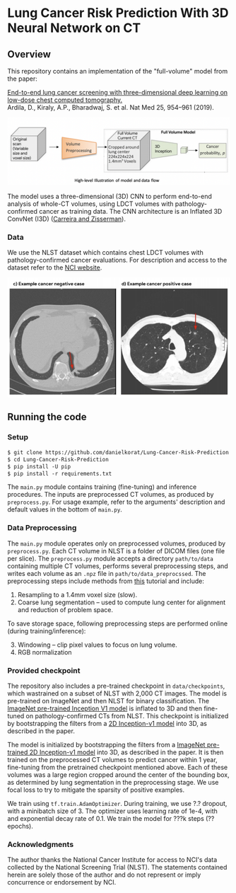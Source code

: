# Lung Cancer Risk Prediction With 3D Neural Network on CT

## Overview

This repository contains an implementation of the "full-volume" model from the paper:  

[End-to-end lung cancer screening with three-dimensional deep learning on low-dose chest computed tomography.](https://doi.org/10.1038/s41591-019-0447-x)<br/> Ardila, D., Kiraly, A.P., Bharadwaj, S. et al. Nat Med 25, 954–961 (2019).

![Model Workflow](https://raw.githubusercontent.com/danielkorat/Lung-Cancer-Risk-Prediction/master/images/workflow_sm.png)

The model uses a three-dimensional (3D) CNN to perform end-to-end analysis of whole-CT volumes, using LDCT
volumes with pathology-confirmed cancer as training data. 
The CNN architecture is an Inflated 3D ConvNet (I3D) ([Carreira and
Zisserman](http://openaccess.thecvf.com/content_cvpr_2017/html/Carreira_Quo_Vadis_Action_CVPR_2017_paper.html)).

### Data
We use the NLST dataset which contains chest LDCT volumes with pathology-confirmed cancer evaluations. For description and access to the dataset refer to the [NCI website](https://biometry.nci.nih.gov/cdas/learn/nlst/images/).

![Example cases](https://raw.githubusercontent.com/danielkorat/Lung-Cancer-Risk-Prediction/master/images/example_cases.png)


## Running the code

### Setup

```
$ git clone https://github.com/danielkorat/Lung-Cancer-Risk-Prediction
$ cd Lung-Cancer-Risk-Prediction
$ pip install -U pip
$ pip install -r requirements.txt
```

The `main.py` module contains training (fine-tuning) and inference procedures. 
The inputs are preprocessed CT volumes, as produced by `preprocess.py`.
For usage example, refer to the arguments' description and default values in the bottom of `main.py`.

### Data Preprocessing

The `main.py` module operates only on preprocessed volumes, produced by `preprocess.py`.
Each CT volume in NLST is a folder of DICOM files (one file per slice).
The `preprocess.py` module accepts a directory `path/to/data` containing multiple CT volumes, performs several preprocessing steps, and writes each volume as an `.npz` file in `path/to/data_preprocssed`.
The preprocessing steps include methods from [this](https://www.kaggle.com/gzuidhof/full-preprocessing-tutorial/notebook) tutorial and include:

1. Resampling to a 1.4mm voxel size (slow).
2. Coarse lung segmentation – used to compute lung center for alignment and reduction of problem space.

To save storage space, following preprocessing steps are performed online (during training/inference):

3. Windowing – clip pixel values to focus on lung volume.
4. RGB normalization

### Provided checkpoint
The repository also includes a pre-trained checkpoint in `data/checkpoints`, which wastrained on a subset of NLST with 2,000 CT images. The model is pre-trained on ImageNet and then NLST for binary classification.
The [ImageNet pre-trained Inception V1 model](http://download.tensorflow.org/models/inception_v1_2016_08_28.tar.gz) is inflated to 3D and then fine-tuned on pathology-confirmed CTs from NLST. This checkpoint is initialized by bootstrapping the filters from a [2D Inception-v1 model]((http://download.tensorflow.org/models/inception_v1_2016_08_28.tar.gz)) into 3D,
as described in the paper.

The model is initialized by bootstrapping the filters from a [ImageNet pre-trained 2D Inception-v1 model]((http://download.tensorflow.org/models/inception_v1_2016_08_28.tar.gz)) into 3D,
as described in the paper.
It is then trained on the preprocessed CT volumes to predict cancer within 1 year, fine-tuning from the pretrained checkpoint mentioned above. Each of these volumes was a large region cropped around the center of the bounding box, as determined by lung segmentation in the preprocessing stage. We use focal loss to try to mitigate the sparsity of positive examples.

We train using `tf.train.AdamOptimizer`. During training, we use ?.? dropout, with a
minibatch size of 3. The optimizer uses learning rate of 1e-4, with and exponential decay rate of 0.1.
We train the model for ???k steps (?? epochs).

### Acknowledgments

The author thanks the National Cancer Institute for access to NCI's data collected by the National Screening Trial (NLST).
The statements contained herein are solely those of the author and do not represent or imply concurrence or endorsement by NCI.
